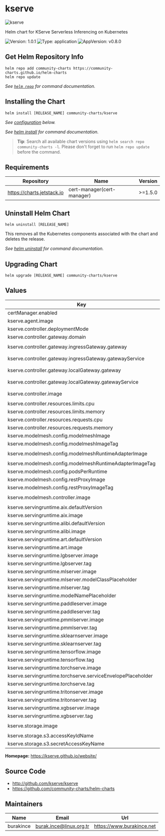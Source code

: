 # kserve

![kserve](https://raw.githubusercontent.com/kserve/website/main/docs/images/logo/kserve.png)

Helm chart for KServe Serverless Inferencing on Kubernetes

![Version: 1.0.1](https://img.shields.io/badge/Version-1.0.1-informational?style=flat-square) ![Type: application](https://img.shields.io/badge/Type-application-informational?style=flat-square) ![AppVersion: v0.8.0](https://img.shields.io/badge/AppVersion-v0.8.0-informational?style=flat-square)

## Get Helm Repository Info

```console
helm repo add community-charts https://community-charts.github.io/helm-charts
helm repo update
```

_See [`helm repo`](https://helm.sh/docs/helm/helm_repo/) for command documentation._

## Installing the Chart

```console
helm install [RELEASE_NAME] community-charts/kserve
```

_See [configuration](#configuration) below._

_See [helm install](https://helm.sh/docs/helm/helm_install/) for command documentation._

> **Tip**: Search all available chart versions using `helm search repo community-charts -l`. Please don't forget to run `helm repo update` before the command.

## Requirements

| Repository | Name | Version |
|------------|------|---------|
| https://charts.jetstack.io | cert-manager(cert-manager) | >=1.5.0 |

## Uninstall Helm Chart

```console
helm uninstall [RELEASE_NAME]
```

This removes all the Kubernetes components associated with the chart and deletes the release.

_See [helm uninstall](https://helm.sh/docs/helm/helm_uninstall/) for command documentation._

## Upgrading Chart

```console
helm upgrade [RELEASE_NAME] community-charts/kserve
```

## Values

| Key | Type | Default | Description |
|-----|------|---------|-------------|
| certManager.enabled | bool | `true` |  |
| kserve.agent.image | string | `"kserve/agent:v0.8.0"` |  |
| kserve.controller.deploymentMode | string | `"Serverless"` |  |
| kserve.controller.gateway.domain | string | `"example.com"` |  |
| kserve.controller.gateway.ingressGateway.gateway | string | `"knative-serving/knative-ingress-gateway"` |  |
| kserve.controller.gateway.ingressGateway.gatewayService | string | `"istio-ingressgateway.istio-system.svc.cluster.local"` |  |
| kserve.controller.gateway.localGateway.gateway | string | `"knative-serving/knative-local-gateway"` |  |
| kserve.controller.gateway.localGateway.gatewayService | string | `"knative-local-gateway.istio-system.svc.cluster.local"` |  |
| kserve.controller.image | string | `"kserve/kserve-controller:v0.8.0"` |  |
| kserve.controller.resources.limits.cpu | string | `"100m"` |  |
| kserve.controller.resources.limits.memory | string | `"300Mi"` |  |
| kserve.controller.resources.requests.cpu | string | `"100m"` |  |
| kserve.controller.resources.requests.memory | string | `"300Mi"` |  |
| kserve.modelmesh.config.modelmeshImage | string | `"kserve/modelmesh"` |  |
| kserve.modelmesh.config.modelmeshImageTag | string | `"v0.8.0"` |  |
| kserve.modelmesh.config.modelmeshRuntimeAdapterImage | string | `"kserve/modelmesh-runtime-adapter"` |  |
| kserve.modelmesh.config.modelmeshRuntimeAdapterImageTag | string | `"v0.8.0"` |  |
| kserve.modelmesh.config.podsPerRuntime | int | `2` |  |
| kserve.modelmesh.config.restProxyImage | string | `"kserve/rest-proxy"` |  |
| kserve.modelmesh.config.restProxyImageTag | string | `"v0.1.1"` |  |
| kserve.modelmesh.controller.image | string | `"kserve/modelmesh-controller:v0.8.0"` |  |
| kserve.servingruntime.aix.defaultVersion | string | `"v0.8.0"` |  |
| kserve.servingruntime.aix.image | string | `"kserve/aix-explainer"` |  |
| kserve.servingruntime.alibi.defaultVersion | string | `"v0.8.0"` |  |
| kserve.servingruntime.alibi.image | string | `"kserve/alibi-explainer"` |  |
| kserve.servingruntime.art.defaultVersion | string | `"v0.8.0"` |  |
| kserve.servingruntime.art.image | string | `"kserve/art-explainer"` |  |
| kserve.servingruntime.lgbserver.image | string | `"kserve/lgbserver"` |  |
| kserve.servingruntime.lgbserver.tag | string | `"v0.8.0"` |  |
| kserve.servingruntime.mlserver.image | string | `"docker.io/seldonio/mlserver"` |  |
| kserve.servingruntime.mlserver.modelClassPlaceholder | string | `"{{.Labels.modelClass}}"` |  |
| kserve.servingruntime.mlserver.tag | string | `"0.5.3"` |  |
| kserve.servingruntime.modelNamePlaceholder | string | `"{{.Name}}"` |  |
| kserve.servingruntime.paddleserver.image | string | `"kserve/paddleserver"` |  |
| kserve.servingruntime.paddleserver.tag | string | `"v0.8.0"` |  |
| kserve.servingruntime.pmmlserver.image | string | `"kserve/pmmlserver"` |  |
| kserve.servingruntime.pmmlserver.tag | string | `"v0.8.0"` |  |
| kserve.servingruntime.sklearnserver.image | string | `"kserve/sklearnserver"` |  |
| kserve.servingruntime.sklearnserver.tag | string | `"v0.8.0"` |  |
| kserve.servingruntime.tensorflow.image | string | `"tensorflow/serving"` |  |
| kserve.servingruntime.tensorflow.tag | string | `"2.6.2"` |  |
| kserve.servingruntime.torchserve.image | string | `"kserve/torchserve-kfs"` |  |
| kserve.servingruntime.torchserve.serviceEnvelopePlaceholder | string | `"{{.Labels.serviceEnvelope}}"` |  |
| kserve.servingruntime.torchserve.tag | string | `"0.5.2"` |  |
| kserve.servingruntime.tritonserver.image | string | `"nvcr.io/nvidia/tritonserver"` |  |
| kserve.servingruntime.tritonserver.tag | string | `"21.09-py3"` |  |
| kserve.servingruntime.xgbserver.image | string | `"kserve/xgbserver"` |  |
| kserve.servingruntime.xgbserver.tag | string | `"v0.8.0"` |  |
| kserve.storage.image | string | `"kserve/storage-initializer:v0.8.0"` |  |
| kserve.storage.s3.accessKeyIdName | string | `"AWS_ACCESS_KEY_ID"` |  |
| kserve.storage.s3.secretAccessKeyName | string | `"AWS_SECRET_ACCESS_KEY"` |  |

**Homepage:** <https://kserve.github.io/website/>

## Source Code

* <http://github.com/kserve/kserve>
* <https://github.com/community-charts/helm-charts>

## Maintainers

| Name | Email | Url |
| ---- | ------ | --- |
| burakince | <burak.ince@linux.org.tr> | <https://www.burakince.net> |
